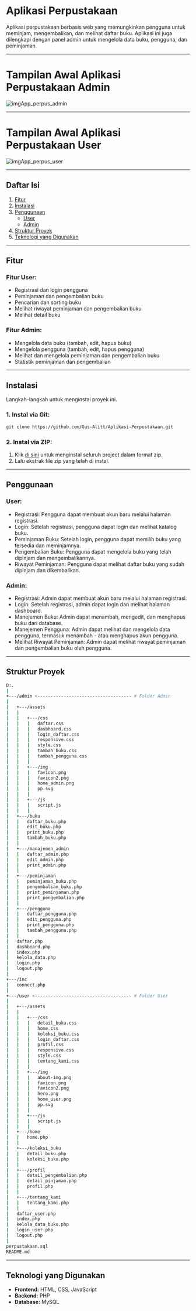# **Aplikasi Perpustakaan**

Aplikasi perpustakaan berbasis web yang memungkinkan pengguna untuk meminjam, mengembalikan, dan melihat daftar buku. Aplikasi ini juga dilengkapi dengan panel admin untuk mengelola data buku, pengguna, dan peminjaman.

---

# **Tampilan Awal Aplikasi Perpustakaan Admin**
![imgApp_perpus_admin](./admin/assets/img/home_admin.png)

---

# **Tampilan Awal Aplikasi Perpustakaan User**
![imgApp_perpus_user](./user/assets/img/home_user.png)

---

## **Daftar Isi**

1. [Fitur](#fitur)
2. [Instalasi](#instalasi)
3. [Penggunaan](#penggunaan)
   - [User](#user)
   - [Admin](#admin)
4. [Struktur Proyek](#struktur-proyek)
5. [Teknologi yang Digunakan](#teknologi-yang-digunakan)

---

## **Fitur**

### Fitur User:

- Registrasi dan login pengguna
- Peminjaman dan pengembalian buku
- Pencarian dan sorting buku
- Melihat riwayat peminjaman dan pengembalian buku
- Melihat detail buku

### Fitur Admin:

- Mengelola data buku (tambah, edit, hapus buku)
- Mengelola pengguna (tambah, edit, hapus pengguna)
- Melihat dan mengelola peminjaman dan pengembalian buku
- Statistik peminjaman dan pengembalian

---

## **Instalasi**

Langkah-langkah untuk menginstal proyek ini.

### 1. **Instal via Git**:

   ```bash
   git clone https://github.com/Gus-Alitt/Aplikasi-Perpustakaan.git
   ```

### 2. **Instal via ZIP**:
   1. Klik [di sini](https://github.com/gus-alitt/Aplikasi-Perpustakaan/archive/refs/heads/main.zip) untuk menginstal seluruh project dalam format zip.
   2. Lalu ekstrak file zip yang telah di instal.

---

## **Penggunaan**

### User:

- Registrasi: Pengguna dapat membuat akun baru melalui halaman registrasi.
- Login: Setelah registrasi, pengguna dapat login dan melihat katalog buku.
- Peminjaman Buku: Setelah login, pengguna dapat memilih buku yang tersedia dan meminjamnya.
- Pengembalian Buku: Pengguna dapat mengelola buku yang telah dipinjam dan mengembalikannya.
- Riwayat Peminjaman: Pengguna dapat melihat daftar buku yang sudah dipinjam dan dikembalikan.

### Admin:

- Registrasi: Admin dapat membuat akun baru melalui halaman registrasi.
- Login: Setelah registrasi, admin dapat login dan melihat halaman dashboard.
- Manejemen Buku: Admin dapat menambah, mengedit, dan menghapus buku dari database.
- Manejemen Pengguna: Admin dapat melihat dan mengelola data pengguna, termasuk menambah - atau menghapus akun pengguna.
- Melihat Riwayat Peminjaman: Admin dapat melihat riwayat peminjaman dan pengembalian buku oleh pengguna.

---

## **Struktur Proyek**

```bash
D:.
|
+---/admin <------------------------------------ # Folder Admin
|
|   +---/assets
|   |
|   |   +---/css
|   |   |   daftar.css
|   |   |   dasbhoard.css
|   |   |   login_daftar.css
|   |   |   responsive.css
|   |   |   style.css
|   |   |   tambah_buku.css
|   |   |   tambah_pengguna.css
|   |   |
|   |   +---/img
|   |   |   favicon.png
|   |   |   favicon2.png
|   |   |   home_admin.png
|   |   |   pp.svg
|   |   |
|   |   +---/js
|   |   |   script.js
|   |   |
|   +---/buku
|   |   daftar_buku.php
|   |   edit_buku.php
|   |   print_buku.php
|   |   tambah_buku.php
|   |
|   +---/manajemen_admin
|   |   daftar_admin.php
|   |   edit_admin.php
|   |   print_admin.php
|   |
|   +---/peminjaman
|   |   peminjaman_buku.php
|   |   pengembalian_buku.php
|   |   print_peminjaman.php
|   |   print_pengembalian.php
|   |
|   +---/pengguna
|   |   daftar_pengguna.php
|   |   edit_pengguna.php
|   |   print_pengguna.php
|   |   tambah_pengguna.php
|   |
|   daftar.php
|   dashboard.php
|   index.php
|   kelola_data.php
|   login.php
|   logout.php
|
+---/inc
|   connect.php
|
+---/user <------------------------------------- # Folder User
|
|   +---/assets
|   |
|   |   +---/css
|   |   |   detail_buku.css
|   |   |   home.css
|   |   |   koleksi_buku.css
|   |   |   login_daftar.css
|   |   |   profil.css
|   |   |   responsive.css
|   |   |   style.css
|   |   |   tentang_kami.css
|   |   |
|   |   +---/img
|   |   |   about-img.png
|   |   |   favicon.png
|   |   |   favicon2.png
|   |   |   hero.png
|   |   |   home_user.png
|   |   |   pp.svg
|   |   |
|   |   +---/js
|   |   |   script.js
|   |   |
|   +---/home
|   |   home.php
|   |
|   +---/koleksi_buku
|   |   detail_buku.php
|   |   koleksi_buku.php
|   |
|   +---/profil
|   |   detail_pengembalian.php
|   |   detail_pinjaman.php
|   |   profil.php
|   |
|   +---/tentang_kami
|   |   tentang_kami.php
|   |
|   daftar_user.php
|   index.php
|   kelola_data_buku.php
|   login_user.php
|   logout.php
|
perpustakaan.sql
README.md
```

---

## **Teknologi yang Digunakan**

- **Frontend:** HTML, CSS, JavaScript
- **Backend:** PHP
- **Database:** MySQL
